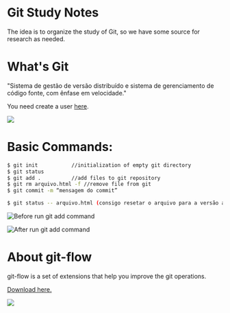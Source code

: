 # Git Study Notes

The idea is to organize the study of Git, so we have some source for research as needed.

# What's Git

"Sistema de gestão de versão distribuído e sistema de gerenciamento de código fonte, com ênfase em velocidade."

You need create a user [here](https://github.com/).

![](https://github.com/fabioono25/gitstudy/blob/master/git.png)

# Basic Commands:

```sh
$ git init           //initialization of empty git directory
$ git status            
$ git add .          //add files to git repository 
$ git rm arquivo.html -f //remove file from git
$ git commit -m “mensagem do commit”

$ git status -- arquivo.html (consigo resetar o arquivo para a versão anterior, se não tiver feito o git add ainda)

```
![Before run git add command](https://github.com/fabioono25/gitstudy/blob/master/gitStatus2.png)

![After run git add command](https://github.com/fabioono25/gitstudy/blob/master/gitstatus.png)


# About git-flow

git-flow is a set of extensions that help you improve the git operations.

[Download here.](https://danielkummer.github.io/git-flow-cheatsheet/index.pt_BR.html)

![](https://github.com/fabioono25/gitstudy/blob/master/gitflow.png)



